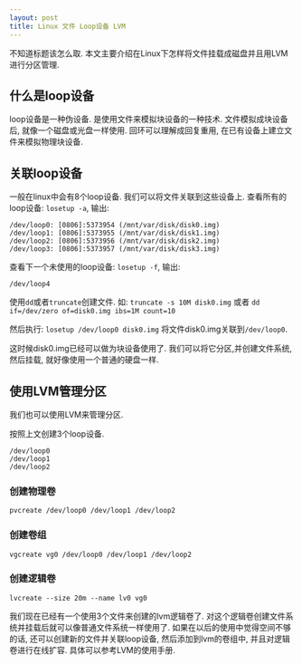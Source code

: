 ```yaml
---
layout: post
title: Linux 文件 Loop设备 LVM
---
```


不知道标题该怎么取. 本文主要介绍在Linux下怎样将文件挂载成磁盘并且用LVM进行分区管理.

## 什么是loop设备

loop设备是一种伪设备. 是使用文件来模拟块设备的一种技术. 文件模拟成块设备后, 就像一个磁盘或光盘一样使用. 回环可以理解成回复重用, 在已有设备上建立文件来模拟物理块设备.

## 关联loop设备

一般在linux中会有8个loop设备. 我们可以将文件关联到这些设备上.
查看所有的loop设备: `losetup -a`, 输出:
```
/dev/loop0: [0806]:5373954 (/mnt/var/disk/disk0.img)
/dev/loop1: [0806]:5373955 (/mnt/var/disk/disk1.img)
/dev/loop2: [0806]:5373956 (/mnt/var/disk/disk2.img)
/dev/loop3: [0806]:5373957 (/mnt/var/disk/disk3.img)
```

查看下一个未使用的loop设备: `losetup -f`, 输出:
```
/dev/loop4
```

使用`dd`或者`truncate`创建文件. 如:
`truncate -s 10M disk0.img`
或者
`dd if=/dev/zero of=disk0.img ibs=1M count=10`

然后执行:
`losetup /dev/loop0 disk0.img`
将文件disk0.img关联到`/dev/loop0`.

这时候disk0.img已经可以做为块设备使用了. 我们可以将它分区,并创建文件系统, 然后挂载, 就好像使用一个普通的硬盘一样.

## 使用LVM管理分区

我们也可以使用LVM来管理分区.

按照上文创建3个loop设备.
```
/dev/loop0
/dev/loop1
/dev/loop2
```
### 创建物理卷

```
pvcreate /dev/loop0 /dev/loop1 /dev/loop2
```

### 创建卷组

```
vgcreate vg0 /dev/loop0 /dev/loop1 /dev/loop2
```

### 创建逻辑卷

```
lvcreate --size 20m --name lv0 vg0
```

我们现在已经有一个使用3个文件来创建的lvm逻辑卷了. 对这个逻辑卷创建文件系统并挂载后就可以像普通文件系统一样使用了.
如果在以后的使用中觉得空间不够的话, 还可以创建新的文件并关联loop设备, 然后添加到lvm的卷组中, 并且对逻辑卷进行在线扩容. 具体可以参考LVM的使用手册.

